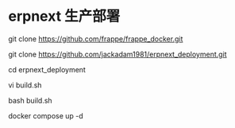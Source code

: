 # erpnext 生产部署

git clone https://github.com/frappe/frappe_docker.git

git clone https://github.com/jackadam1981/erpnext_deployment.git

cd erpnext_deployment

vi build.sh

bash build.sh

docker compose up -d
